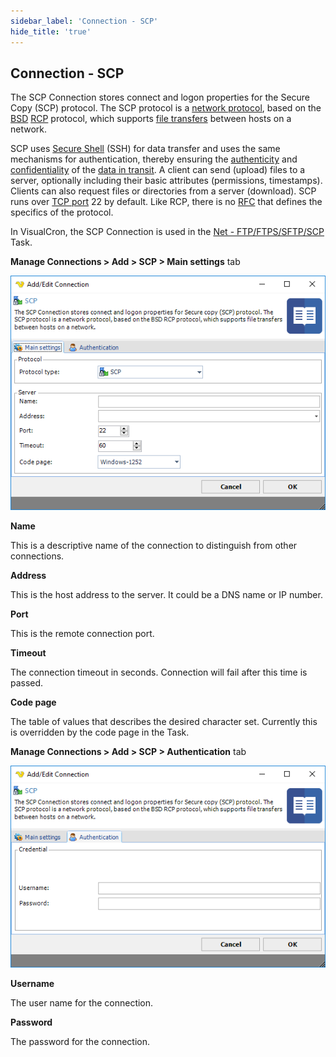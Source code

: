 ```yaml
---
sidebar_label: 'Connection - SCP'
hide_title: 'true'
---
```


## Connection - SCP

The SCP Connection stores connect and logon properties for the Secure Copy (SCP) protocol. The SCP protocol is a [network protocol](networkprotocol), based on the [BSD](bsd) [RCP](rcp) protocol, which supports [file transfers](filetransfers) between hosts on a network.
 
SCP uses [Secure Shell](secureshell) (SSH) for data transfer and uses the same mechanisms for authentication, thereby ensuring the [authenticity](authenticity) and [confidentiality](confidentiality) of the [data in transit](dataintransit). A client can send (upload) files to a server, optionally including their basic attributes (permissions, timestamps). Clients can also request files or directories from a server (download). SCP runs over [TCP port](tcpport) 22 by default. Like RCP, there is no [RFC](rfc) that defines the specifics of the protocol.
 
In VisualCron, the SCP Connection is used in the [Net - FTP/FTPS/SFTP/SCP](netftpftpssftpscp) Task.
 
**Manage Connections > Add > SCP > Main settings** tab

![](../../../static/img/connectionscpmainsettings.png)

**Name**

This is a descriptive name of the connection to distinguish from other connections.
 
**Address**

This is the host address to the server. It could be a DNS name or IP number.
 
**Port**

This is the remote connection port.
 
**Timeout**

The connection timeout in seconds. Connection will fail after this time is passed.
 
**Code page**

The table of values that describes the desired character set. Currently this is overridden by the code page in the Task.
 
**Manage Connections > Add > SCP > Authentication** tab

![](../../../static/img/connectionscp.png)

**Username**

The user name for the connection.
 
**Password**

The password for the connection.